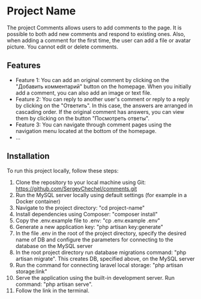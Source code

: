 # Project Name

The project Comments allows users to add comments to the page. It is possible to both add new comments and respond to existing ones. Also, when adding a comment for the first time, the user can add a file or avatar picture. You cannot edit or delete comments.

## Features

-   Feature 1: You can add an original comment by clicking on the "Добавить комментарий" button on the homepage. When you initially add a comment, you can also add an image or text file.
-   Feature 2: You can reply to another user's comment or reply to a reply by clicking on the "Ответить". In this case, the answers are arranged in cascading order. If the original comment has answers, you can view them by clicking on the button "Посмотреть ответы".
-   Feature 3: You can navigate through comment pages using the navigation menu located at the bottom of the homepage.
-   ...

## Installation

To run this project locally, follow these steps:

1. Clone the repository to your local machine using Git: https://github.com/SergeyChechel/comments.git
2. Run the MySQL server locally using default settings (for example in a Docker container)
3. Navigate to the project directory: "cd project-name"
4. Install dependencies using Composer: "composer install"
5. Copy the .env.example file to .env: "cp .env.example .env"
6. Generate a new application key: "php artisan key:generate"
7. In the file .env in the root of the project directory, specify the desired name of DB and configure the parameters for connecting to the database on the MySQL server
8. In the root project directory run database migrations command: "php artisan migrate". This creates DB, specified above, on the MySQL server
9. Run the command for connecting laravel local storage: "php artisan storage:link"
10. Serve the application using the built-in development server. Run command: "php artisan serve".
11. Follow the link in the terminal.
